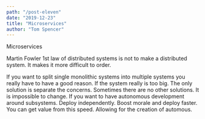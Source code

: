 ```yaml
---
path: "/post-eleven"
date: "2019-12-23"
title: "Microservices"
author: "Tom Spencer"
---
```


Microservices

Martin Fowler
1st law of distributed systems is not to make a distributed system.
It makes it more difficult to order.

If you want to split single monolithic systems into multiple systems you really have to have a good reason.
If the system really is too big. The only solution is separate the concerns. Sometimes there are no other solutions.
It is impossible to change.
If you want to have autonomous development around subsystems.
Deploy independently.
Boost morale and deploy faster. You can get value from this speed. Allowing for the creation of automous.